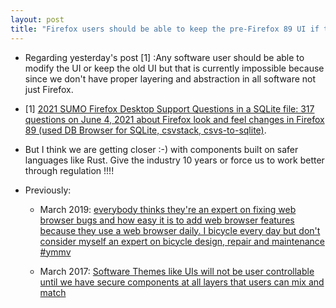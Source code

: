 ```yaml
---
layout: post
title: "Firefox users should be able to keep the pre-Firefox 89 UI if they want but the reality is this isn't possible since we don't have proper layering and abstraction in all software not just Firefox"
---
```


* Regarding yesterday's post [1] :Any software user should be able to modify the UI or keep the old UI but that is currently impossible because since we don't have proper layering and abstraction in all software not just Firefox.

* [1] [2021  SUMO Firefox Desktop Support Questions in a SQLite file: 317 questions  on June 4, 2021 about Firefox look and feel changes in Firefox 89 (used  DB Browser for SQLite, csvstack, csvs-to-sqlite)](http://rolandtanglao.com/2022/03/27/p1-firefox-sumo-317-support-questions-2021-june4-firefox89-new-look-and-feel/).

* But I think we are getting closer :-) with components built on safer languages  like Rust. Give the industry 10 years or force us to work better through regulation !!!!

* Previously:

  * March 2019: [everybody thinks they're an expert on fixing web  browser bugs and how easy it is to add web browser features because they use a web browser daily. I bicycle every day but don't consider myself  an expert on bicycle design, repair and maintenance #ymmv](http://rolandtanglao.com/2019/03/22/p1-everybody-is-an-expert-on-webbrowsers-and-how-to-fix-improve-them-not/)

  * March 2017: [Software Themes like UIs will not be user controllable until we have secure components at all layers that users  can mix and match](http://rolandtanglao.com/2017/03/01/p1-themes-like-uis-are-something-users-unfortunately-cant-really-control-without-secure-reliable-components/)